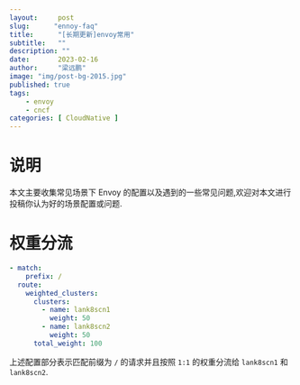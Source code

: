 ```yaml
---
layout:     post 
slug:      "ennoy-faq"
title:      "[长期更新]envoy常用"
subtitle:   ""
description: ""
date:       2023-02-16
author:     "梁远鹏"
image: "img/post-bg-2015.jpg"
published: true
tags:
    - envoy 
    - cncf
categories: [ CloudNative ]
---
```


# 说明

本文主要收集常见场景下 Envoy 的配置以及遇到的一些常见问题,欢迎对本文进行投稿你认为好的场景配置或问题.

# 权重分流

```yaml
- match:
    prefix: /
  route:
    weighted_clusters:
      clusters: 
        - name: lank8scn1
          weight: 50
        - name: lank8scn2
          weight: 50
      total_weight: 100
```

上述配置部分表示匹配前缀为 `/` 的请求并且按照 `1:1` 的权重分流给 `lank8scn1` 和 `lank8scn2`.